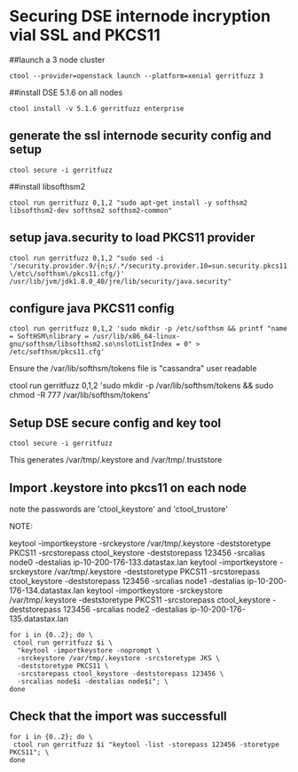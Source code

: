 
# Securing DSE internode incryption vial SSL and PKCS11

##launch a 3 node cluster

```
ctool --provider=openstack launch --platform=xenial gerritfuzz 3
```

##install DSE 5.1.6 on all nodes
```
ctool install -v 5.1.6 gerritfuzz enterprise
```

## generate the ssl internode security config and setup
```
ctool secure -i gerritfuzz
```

##install libsofthsm2
```
ctool run gerritfuzz 0,1,2 "sudo apt-get install -y softhsm2 libsofthsm2-dev softhsm2 softhsm2-common"
```

## setup java.security to load PKCS11 provider

```
ctool run gerritfuzz 0,1,2 "sudo sed -i '/security.provider.9/{n;s/.*/security.provider.10=sun.security.pkcs11.SunPKCS11 \/etc\/softhsm\/pkcs11.cfg/}' /usr/lib/jvm/jdk1.8.0_40/jre/lib/security/java.security"

```

## configure java PKCS11 config

```
ctool run gerritfuzz 0,1,2 'sudo mkdir -p /etc/softhsm && printf "name = SoftHSM\nlibrary = /usr/lib/x86_64-linux-gnu/softhsm/libsofthsm2.so\nslotListIndex = 0" > /etc/softhsm/pkcs11.cfg'
```

Ensure the /var/lib/softhsm/tokens file is "cassandra" user readable

ctool run gerritfuzz 0,1,2 'sudo mkdir -p /var/lib/softhsm/tokens && sudo chmod -R 777 /var/lib/softhsm/tokens'


## Setup DSE secure config and key tool

```ctool secure -i gerritfuzz```

This generates /var/tmp/.keystore and /var/tmp/.truststore

## Import .keystore into pkcs11 on each node

note the passwords are 'ctool_keystore' and 'ctool_trustore'


NOTE:

keytool -importkeystore -srckeystore /var/tmp/.keystore -deststoretype PKCS11 -srcstorepass ctool_keystore -deststorepass 123456 -srcalias node0 -destalias ip-10-200-176-133.datastax.lan
keytool -importkeystore -srckeystore /var/tmp/.keystore -deststoretype PKCS11 -srcstorepass ctool_keystore -deststorepass 123456 -srcalias node1 -destalias ip-10-200-176-134.datastax.lan
keytool -importkeystore -srckeystore /var/tmp/.keystore -deststoretype PKCS11 -srcstorepass ctool_keystore -deststorepass 123456 -srcalias node2 -destalias ip-10-200-176-135.datastax.lan


```
for i in {0..2}; do \
 ctool run gerritfuzz $i \
  "keytool -importkeystore -noprompt \
  -srckeystore /var/tmp/.keystore -srcstoretype JKS \
  -deststoretype PKCS11 \
  -srcstorepass ctool_keystore -deststorepass 123456 \
  -srcalias node$i -destalias node$i"; \
done
```

## Check that the import was successfull

```
for i in {0..2}; do \
 ctool run gerritfuzz $i "keytool -list -storepass 123456 -storetype PKCS11"; \
done
```


